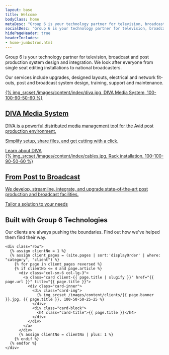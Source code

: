 ```yaml
---
layout: base
title: Welcome
bodyClass: home
metaDesc: "Group 6 is your technology partner for television, broadcast and post production system design and integration. We look after everyone from single seat editing installations to national broadcasters."
socialDesc: "Group 6 is your technology partner for television, broadcast and post production system design and integration. We look after everyone from single seat editing installations to national broadcasters."
hidePageHeader: true
headerIncludes:
- home-jumbotron.html
---
```


<div class="container">
  <section class="intro">
    <p class="lead">Group 6 is your technology partner for television, broadcast and post production system design and integration. We look after everyone from single seat editing installations to national broadcasters.</p>
    <p class="lead">Our services include upgrades, designed layouts, electrical and network fit-outs, post and broadcast system design, training, support and maintenance.</p>
  </section>

  <a class="card card-hero card-img-right diva" href="/diva/" itemscope itemtype="http://schema.org/Product">
    <div class="card-inner">
      <div class="card-img">
        {% img_srcset /images/content/index/diva.jpg, DIVA Media System, 100-100-90-50-60 %}
      </div>
      <div class="card-block">
        <h2 class="card-title" itemprop="name">DIVA Media System</h2>
        <div class="card-text">
          <p class="card-text">DIVA is a powerful distributed media management tool for the Avid post production environment.</p>
          <p class="card-text">Simplify setup, share files, and get cutting with a click.</p>
        </div>
        <div class="btn" itemprop="url">Learn about DIVA</div>
      </div>
    </div>
  </a>

  <a class="card card-hero card-img-left services" href="/services/">
    <div class="card-inner">
      <div class="card-img">
        {% img_srcset /images/content/index/cables.jpg, Rack installation, 100-100-90-50-60 %}
      </div>
      <div class="card-block">
        <h2 class="card-title">From Post to Broadcast</h2>
        <div class="card-text">
          <p class="card-text">We develop, streamline, integrate, and upgrade state-of-the-art post production and broadcast facilities.</p>
        </div>
        <div class="btn">Tailor a solution to your needs</div>
      </div>
    </div>
  </a>

  <section class="clients">
    <h1>Built with Group 6 Technologies</h1>
    <p>Our clients are always pushing the boundaries. Find out how we've helped them find their way.</p>

    <div class="row">
      {% assign clientNo = 1 %}
      {% assign client_pages = (site.pages | sort:'displayOrder' | where: "category", "client") %}
    	{% for page in client_pages reversed %}
        {% if clientNo <= 4 and page.article %}
          <div class="col-sm-6 col-lg-3">
            <a class="card client-{{ page.title | slugify }}" href="{{ page.url }}" title="{{ page.title }}">
              <div class="card-inner">            
                <div class="card-img">
                  {% img_srcset /images/content/clients/{{ page.banner }}.jpg, {{ page.title }}, 100-50-50-25-25 %}
                </div>
                <div class="card-block">
                  <h4 class="card-title">{{ page.title }}</h4>
                </div>
              </div>
            </a>
          </div>
          {% assign clientNo = clientNo | plus: 1 %}
        {% endif %}
      {% endfor %}
    </div>
  </section>

</div>
